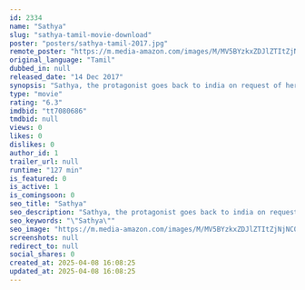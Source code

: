 ```yaml
---
id: 2334
name: "Sathya"
slug: "sathya-tamil-movie-download"
poster: "posters/sathya-tamil-2017.jpg"
remote_poster: "https://m.media-amazon.com/images/M/MV5BYzkxZDJlZTItZjNjNC00NWRlLThiYjAtNTIxMDE0MWNhOGZjXkEyXkFqcGc@._V1_SX300.jpg"
original_language: "Tamil"
dubbed_in: null
released_date: "14 Dec 2017"
synopsis: "Sathya, the protagonist goes back to india on request of her Ex and helps her in finding her missed daughter, which leads to twists and turns!"
type: "movie"
rating: "6.3"
imdbid: "tt7080686"
tmdbid: null
views: 0
likes: 0
dislikes: 0
author_id: 1
trailer_url: null
runtime: "127 min"
is_featured: 0
is_active: 1
is_comingsoon: 0
seo_title: "Sathya"
seo_description: "Sathya, the protagonist goes back to india on request of her Ex and helps her in finding her missed daughter, which leads to twists and turns!"
seo_keywords: "\"Sathya\""
seo_image: "https://m.media-amazon.com/images/M/MV5BYzkxZDJlZTItZjNjNC00NWRlLThiYjAtNTIxMDE0MWNhOGZjXkEyXkFqcGc@._V1_SX300.jpg"
screenshots: null
redirect_to: null
social_shares: 0
created_at: 2025-04-08 16:08:25
updated_at: 2025-04-08 16:08:25
---
```



